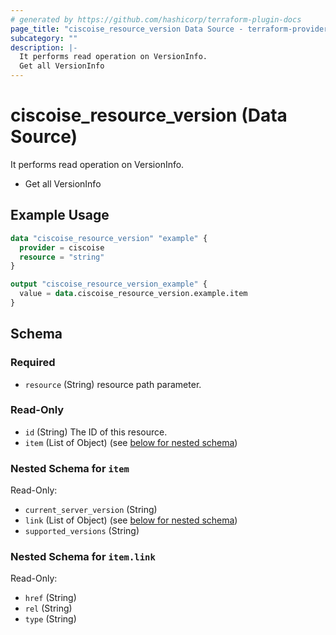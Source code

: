 ```yaml
---
# generated by https://github.com/hashicorp/terraform-plugin-docs
page_title: "ciscoise_resource_version Data Source - terraform-provider-ciscoise"
subcategory: ""
description: |-
  It performs read operation on VersionInfo.
  Get all VersionInfo
---
```


# ciscoise_resource_version (Data Source)

It performs read operation on VersionInfo.

- Get all VersionInfo

## Example Usage

```terraform
data "ciscoise_resource_version" "example" {
  provider = ciscoise
  resource = "string"
}

output "ciscoise_resource_version_example" {
  value = data.ciscoise_resource_version.example.item
}
```

<!-- schema generated by tfplugindocs -->
## Schema

### Required

- `resource` (String) resource path parameter.

### Read-Only

- `id` (String) The ID of this resource.
- `item` (List of Object) (see [below for nested schema](#nestedatt--item))

<a id="nestedatt--item"></a>
### Nested Schema for `item`

Read-Only:

- `current_server_version` (String)
- `link` (List of Object) (see [below for nested schema](#nestedobjatt--item--link))
- `supported_versions` (String)

<a id="nestedobjatt--item--link"></a>
### Nested Schema for `item.link`

Read-Only:

- `href` (String)
- `rel` (String)
- `type` (String)


